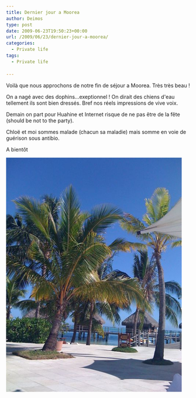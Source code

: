 ```yaml
---
title: Dernier jour a Moorea
author: Deimos
type: post
date: 2009-06-23T19:50:23+00:00
url: /2009/06/23/dernier-jour-a-moorea/
categories:
  - Private life
tags:
  - Private life

---
```


Voilà que nous approchons de notre fin de séjour a Moorea. Très très beau !

On a nagé avec des dophins...exeptionnel ! On dirait des chiens d'eau tellement ils sont bien dressés. Bref nos réels impressions de vive voix.

Demain on part pour Huahine et Internet risque de ne pas être de la fête (should be not to the party).

Chloë et moi sommes malade (chacun sa maladie) mais somme en voie de guérison sous antibio.

A bientôt 

![p_1600_1200_324A5A44-9447-48F6-AA92-0CFABFCA01F3](/images/p_1600_1200_324A5A44-9447-48F6-AA92-0CFABFCA01F3.jpeg)
